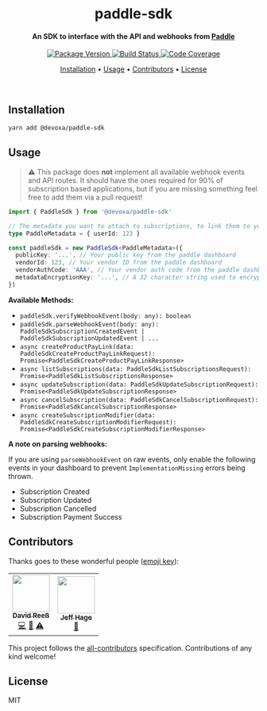 <!-- Title -->
<h1 align="center">
  paddle-sdk
</h1>

<!-- Description -->
<h4 align="center"> 
  An SDK to interface with the API and webhooks from <a href="https://paddle.com">Paddle</a>
</h4>

<!-- Badges -->
<p align="center">
  <a href="https://www.npmjs.com/package/@devoxa/paddle-sdk">
    <img
      src="https://img.shields.io/npm/v/@devoxa/paddle-sdk?style=flat-square"
      alt="Package Version"
    />
  </a>

  <a href="https://github.com/devoxa/paddle-sdk/actions?query=branch%3Amaster+workflow%3A%22Continuous+Integration%22">
    <img
      src="https://img.shields.io/github/workflow/status/devoxa/paddle-sdk/Continuous%20Integration?style=flat-square"
      alt="Build Status"
    />
  </a>

  <a href="https://codecov.io/github/devoxa/paddle-sdk">
    <img
      src="https://img.shields.io/codecov/c/github/devoxa/paddle-sdk/master?style=flat-square"
      alt="Code Coverage"
    />
  </a>
</p>

<!-- Quicklinks -->
<p align="center">
  <a href="#installation">Installation</a> •
  <a href="#usage">Usage</a> •
  <a href="#contributors">Contributors</a> •
  <a href="#license">License</a>
</p>

<br>

## Installation

```bash
yarn add @devoxa/paddle-sdk
```

## Usage

> :warning: This package does **not** implement all available webhook events and API routes. It
> should have the ones required for 90% of subscription based applications, but if you are missing
> something feel free to add them via a pull request!

```ts
import { PaddleSdk } from '@devoxa/paddle-sdk'

// The metadata you want to attach to subscriptions, to link them to your application entities
type PaddleMetadata = { userId: 123 }

const paddleSdk = new PaddleSdk<PaddleMetadata>({
  publicKey: '...', // Your public key from the paddle dashboard
  vendorId: 123, // Your vendor ID from the paddle dashboard
  vendorAuthCode: 'AAA', // Your vendor auth code from the paddle dashboard
  metadataEncryptionKey: '...', // A 32 character string used to encrypt your metadata
})
```

**Available Methods:**

- `paddleSdk.verifyWebhookEvent(body: any): boolean`
- `paddleSdk.parseWebhookEvent(body: any): PaddleSdkSubscriptionCreatedEvent | PaddleSdkSubscriptionUpdatedEvent | ...`
- `async createProductPayLink(data: PaddleSdkCreateProductPayLinkRequest): Promise<PaddleSdkCreateProductPayLinkResponse>`
- `async listSubscriptions(data: PaddleSdkListSubscriptionsRequest): Promise<PaddleSdkListSubscriptionsResponse>`
- `async updateSubscription(data: PaddleSdkUpdateSubscriptionRequest): Promise<PaddleSdkUpdateSubscriptionResponse>`
- `async cancelSubscription(data: PaddleSdkCancelSubscriptionRequest): Promise<PaddleSdkCancelSubscriptionResponse>`
- `async createSubscriptionModifier(data: PaddleSdkCreateSubscriptionModifierRequest): Promise<PaddleSdkCreateSubscriptionModifierResponse>`

**A note on parsing webhooks:**

If you are using `parseWebhookEvent` on raw events, only enable the following events in your
dashboard to prevent `ImplementationMissing` errors being thrown.

- Subscription Created
- Subscription Updated
- Subscription Cancelled
- Subscription Payment Success

## Contributors

Thanks goes to these wonderful people ([emoji key](https://allcontributors.org/docs/en/emoji-key)):

<!-- ALL-CONTRIBUTORS-LIST:START - Do not remove or modify this section -->
<!-- prettier-ignore-start -->
<!-- markdownlint-disable -->
<table>
  <tr>
    <td align="center"><a href="https://www.david-reess.de"><img src="https://avatars3.githubusercontent.com/u/4615516?v=4" width="75px;" alt=""/><br /><sub><b>David Reeß</b></sub></a><br /><a href="https://github.com/devoxa/paddle-sdk/commits?author=queicherius" title="Code">💻</a> <a href="https://github.com/devoxa/paddle-sdk/commits?author=queicherius" title="Documentation">📖</a> <a href="https://github.com/devoxa/paddle-sdk/commits?author=queicherius" title="Tests">⚠️</a></td>
    <td align="center"><a href="https://github.com/atjeff"><img src="https://avatars1.githubusercontent.com/u/10563763?v=4" width="75px;" alt=""/><br /><sub><b>Jeff Hage</b></sub></a><br /><a href="https://github.com/devoxa/paddle-sdk/pulls?q=is%3Apr+reviewed-by%3Aatjeff" title="Reviewed Pull Requests">👀</a></td>
  </tr>
</table>

<!-- markdownlint-enable -->
<!-- prettier-ignore-end -->

<!-- ALL-CONTRIBUTORS-LIST:END -->

This project follows the [all-contributors](https://github.com/all-contributors/all-contributors)
specification. Contributions of any kind welcome!

## License

MIT
